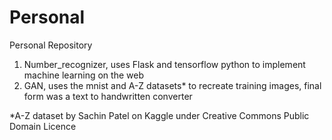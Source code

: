 # Personal
Personal Repository

1. Number_recognizer, uses Flask and tensorflow python to implement machine learning on the web
2. GAN, uses the mnist and A-Z datasets* to recreate training images, final form was a text to handwritten converter

*A-Z dataset by Sachin Patel on Kaggle under Creative Commons Public Domain Licence 
